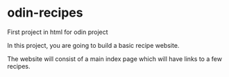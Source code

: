 # odin-recipes
First project in html for odin project

In this project, you are going to build a basic recipe website.

The website will consist of a main index page which will have links to a few recipes. 